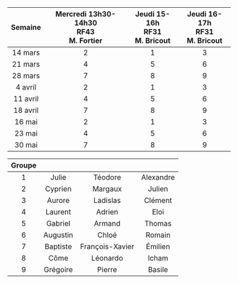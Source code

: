 | Semaine | Mercredi 13h30-14h30<br>RF43<br>M. Fortier | Jeudi 15-16h<br>RF31<br>M. Bricout | Jeudi 16-17h<br>RF31<br>M. Bricout |
|:---:|:---:|:---:|:---:|
| 14 mars | 2 | 1 | 3 |
| 21 mars | 4 | 5 | 6 |
| 28 mars | 7 | 8 | 9 |
| 4 avril | 2 | 1 | 3 |
| 11 avril | 4 | 5 | 6 |
| 18 avril | 7 | 8 | 9 |
| 16 mai | 2 | 1 | 3 |
| 23 mai | 4 | 5 | 6 |
| 30 mai | 7 | 8 | 9 |

| Groupe |  |  |  |
|:---:|:---:|:---:|:---:|
| 1 | Julie | Téodore | Alexandre |
| 2 | Cyprien | Margaux | Julien |
| 3 | Aurore | Ladislas | Clément |
| 4 | Laurent | Adrien | Eloi |
| 5 | Gabriel | Armand | Thomas |
| 6 | Augustin | Chloé | Romain |
| 7 | Baptiste | François-Xavier | Émilien |
| 8 | Côme | Léonardo | Icham |
| 9 | Grégoire | Pierre | Basile |
